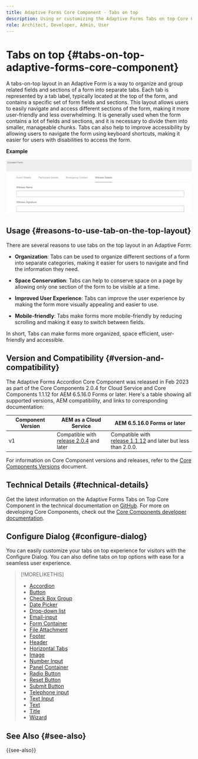 ```yaml
---
title: Adaptive Forms Core Component - Tabs on top
description: Using or customizing the Adaptive Forms Tabs on top Core Component.
role: Architect, Developer, Admin, User
---
```


# Tabs on top {#tabs-on-top-adaptive-forms-core-component}

A tabs-on-top layout in an Adaptive Form is a way to organize and group related fields and sections of a form into separate tabs. Each tab is represented by a tab label, typically located at the top of the form, and contains a specific set of form fields and sections. This layout allows users to easily navigate and access different sections of the form, making it more user-friendly and less overwhelming. It is generally used when the form contains a lot of fields and sections, and it is necessary to divide them into smaller, manageable chunks. Tabs can also help to improve accessibility by allowing users to navigate the form using keyboard shortcuts, making it easier for users with disabilities to access the form.

**Example**

![](/help/adaptive-forms/assets/tabs.png)

## Usage {#reasons-to-use-tab-on-the-top-layout}

There are several reasons to use tabs on the top layout in an Adaptive Form:

*   **Organization**: Tabs can be used to organize different sections of a form into separate categories, making it easier for users to navigate and find the information they need.

*   **Space Conservation**: Tabs can help to conserve space on a page by allowing only one section of the form to be visible at a time.

*   **Improved User Experience**: Tabs can improve the user experience by making the form more visually appealing and easier to use.

*   **Mobile-friendly**: Tabs make forms more mobile-friendly by reducing scrolling and making it easy to switch between fields.

In short, Tabs can make forms more organized, space efficient, user-friendly and accessible.

## Version and Compatibility {#version-and-compatibility}

The Adaptive Forms Accordion Core Component was released in Feb 2023 as part of the Core Components 2.0.4 for Cloud Service and Core Components 1.1.12 for AEM 6.5.16.0 Forms or later. Here's a table showing all supported versions, AEM compatibility, and links to corresponding documentation:

|Component Version|AEM as a Cloud Service|AEM 6.5.16.0 Forms or later|
|---|---|---|
|v1|Compatible with<br>[release 2.0.4](/help/adaptive-forms/version.md) and later| Compatible with<br>[release 1.1.12](/help/adaptive-forms/version.md) and later but less than 2.0.0.|

For information on Core Component versions and releases, refer to the [Core Components Versions](/help/adaptive-forms/version.md) document.

<!-- ## Sample Component Output {#sample-component-output}

To experience the Accordion Component as well as see examples of its configuration options as well as HTML and JSON output, visit the [Component Library](https://adobe.com/go/aem_cmp_library_accordion). -->

## Technical Details {#technical-details}

Get the latest information on the Adaptive Forms Tabs on Top Core Component in the technical documentation on [GitHub](https://github.com/adobe/aem-core-forms-components/tree/master/ui.af.apps/src/main/content/jcr_root/apps/core/fd/components/form/tabsontop/v1/tabsontop). For more on developing Core Components, check out the [Core Components developer documentation](/help/developing/overview.md).

## Configure Dialog {#configure-dialog}

You can easily customize your tabs on top experience for visitors with the Configure Dialog. You can also define tabs on top options with ease for a seamless user experience.

<!--

## Related article {#related-article}

* [Create a standalone Adaptive Form](https://experienceleague.adobe.com/docs/experience-manager-cloud-service/content/forms/adaptive-forms-authoring/authoring-adaptive-forms-core-components/create-an-adaptive-form-on-forms-cs/creating-adaptive-form-core-components.html)

-->


>[!MORELIKETHIS]
>
>* [Accordion](/help/adaptive-forms/components/accordion.md)
>* [Button](/help/adaptive-forms/components/button.md)
>* [Check Box Group](/help/adaptive-forms/components/checkbox-group.md)
>* [Date Picker](/help/adaptive-forms/components/date-picker.md)
>* [Drop-down list](/help/adaptive-forms/components/drop-down.md)
>* [Email-input](/help/adaptive-forms/components/email-input.md)
>* [Form Container](/help/adaptive-forms/components/form-container.md)
>* [File Attachment](/help/adaptive-forms/components/file-attachment.md)
>* [Footer](/help/adaptive-forms/components/footer.md)
>* [Header](/help/adaptive-forms/components/header.md)
>* [Horizontal Tabs](/help/adaptive-forms/components/horizontal-tabs.md)
>* [Image](/help/adaptive-forms/components/image.md)
>* [Number Input](/help/adaptive-forms/components/number-input.md)
>* [Panel Container](/help/adaptive-forms/components/panel-container.md)
>* [Radio Button](/help/adaptive-forms/components/radio-button.md)
>* [Reset Button](/help/adaptive-forms/components/reset-button.md)
>* [Submit Button](/help/adaptive-forms/components/submit-button.md)
>* [Telephone input](/help/adaptive-forms/components/telephone-input.md)
>* [Text Input](/help/adaptive-forms/components/text-input.md)
>* [Text](/help/adaptive-forms/components/text.md)
>* [Title](/help/adaptive-forms/components/title.md)
>* [Wizard](/help/adaptive-forms/components/wizard.md)

## See Also {#see-also}

{{see-also}}